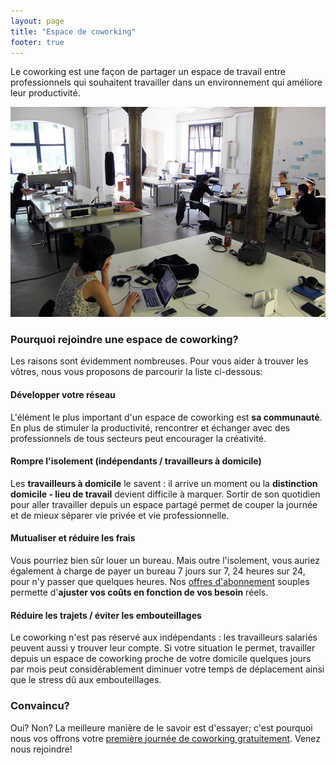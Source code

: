 ```yaml
---
layout: page
title: "Espace de coworking"
footer: true
---
```


<p class="lead">Le coworking est une façon de partager un espace de travail entre professionnels qui souhaitent travailler dans un environnement qui améliore leur productivité.</p>
<img class="img-responsive" src="/images/coworking_space_berlin_677.jpg" alt="Espace de coworking">

### Pourquoi rejoindre une espace de coworking?

Les raisons sont évidemment nombreuses. Pour vous aider à trouver les vôtres, nous vous proposons de parcourir la liste ci-dessous:

#### Développer votre réseau

L'élément le plus important d'un espace de coworking est __sa communauté__. En plus de stimuler la productivité, rencontrer et échanger avec des professionnels de tous secteurs peut encourager la créativité.

#### Rompre l'isolement (indépendants / travailleurs à domicile)

Les __travailleurs à domicile__ le savent : il arrive un moment ou la __distinction domicile - lieu de travail__ devient difficile à marquer. Sortir de son quotidien pour aller travailler depuis un espace partagé permet de couper la journée et de mieux séparer vie privée et vie professionnelle.

#### Mutualiser et réduire les frais

Vous pourriez bien sûr louer un bureau. Mais outre l'isolement, vous auriez également à charge de payer un bureau 7 jours sur 7, 24 heures sur 24, pour n'y passer que quelques heures. Nos [offres d'abonnement](/tarifs) souples permette d'__ajuster vos coûts en fonction de vos besoin__ réels.

#### Réduire les trajets / éviter les embouteillages

Le coworking n'est pas réservé aux indépendants : les travailleurs salariés peuvent aussi y trouver leur compte. Si votre situation le permet, travailler depuis un espace de coworking proche de votre domicile quelques jours par mois peut considérablement diminuer votre temps de déplacement ainsi que le stress dû aux embouteillages.

### Convaincu?

Oui? Non? La meilleure manière de le savoir est d'essayer; c'est pourquoi nous vos offrons votre [première journée de coworking gratuitement](/tarifs/essai-gratuit/). Venez nous rejoindre!
